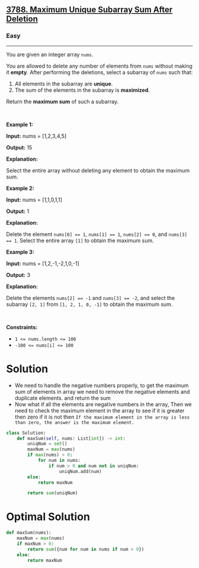 <h2><a href="https://leetcode.com/problems/maximum-unique-subarray-sum-after-deletion">3788. Maximum Unique Subarray Sum After Deletion</a></h2><h3>Easy</h3><hr><p>You are given an integer array <code>nums</code>.</p>

<p>You are allowed to delete any number of elements from <code>nums</code> without making it <strong>empty</strong>. After performing the deletions, select a <span data-keyword="subarray-nonempty">subarray</span> of <code>nums</code> such that:</p>

<ol>
	<li>All elements in the subarray are <strong>unique</strong>.</li>
	<li>The sum of the elements in the subarray is <strong>maximized</strong>.</li>
</ol>

<p>Return the <strong>maximum sum</strong> of such a subarray.</p>

<p>&nbsp;</p>
<p><strong class="example">Example 1:</strong></p>

<div class="example-block">
<p><strong>Input:</strong> <span class="example-io">nums = [1,2,3,4,5]</span></p>

<p><strong>Output:</strong> <span class="example-io">15</span></p>

<p><strong>Explanation:</strong></p>

<p>Select the entire array without deleting any element to obtain the maximum sum.</p>
</div>

<p><strong class="example">Example 2:</strong></p>

<div class="example-block">
<p><strong>Input:</strong> <span class="example-io">nums = [1,1,0,1,1]</span></p>

<p><strong>Output:</strong> 1</p>

<p><strong>Explanation:</strong></p>

<p>Delete the element <code>nums[0] == 1</code>, <code>nums[1] == 1</code>, <code>nums[2] == 0</code>, and <code>nums[3] == 1</code>. Select the entire array <code>[1]</code> to obtain the maximum sum.</p>
</div>

<p><strong class="example">Example 3:</strong></p>

<div class="example-block">
<p><strong>Input:</strong> <span class="example-io">nums = [1,2,-1,-2,1,0,-1]</span></p>

<p><strong>Output:</strong> 3</p>

<p><strong>Explanation:</strong></p>

<p>Delete the elements <code>nums[2] == -1</code> and <code>nums[3] == -2</code>, and select the subarray <code>[2, 1]</code> from <code>[1, 2, 1, 0, -1]</code> to obtain the maximum sum.</p>
</div>

<p>&nbsp;</p>
<p><strong>Constraints:</strong></p>

<ul>
	<li><code>1 &lt;= nums.length &lt;= 100</code></li>
	<li><code>-100 &lt;= nums[i] &lt;= 100</code></li>
</ul>

# Solution 
* We need to handle the negative numbers properly, to get the maximum sum of elements in array we need to remove the negative elements and duplicate elements. and return the sum 
* Now what if all the elements are negative numbers in the array, Then we need to check the maximum element in the array to see if it is greater then zero if it is not then `If the maximum element in the array is less than zero, the answer is the maximum element.`

```python
class Solution:
    def maxSum(self, nums: List[int]) -> int:
        uniqNum = set()
        maxNum = max(nums)
        if max(nums) > 0:
            for num in nums:
                if num > 0 and num not in uniqNum:
                    uniqNum.add(num)
        else:
            return maxNum

        return sum(uniqNum)
```

# Optimal Solution 
```python
def maxSum(nums):
    maxNum = max(nums)
    if maxNum > 0:
        return sum({num for num in nums if num > 0})
    else:
        return maxNum
```

